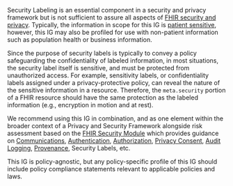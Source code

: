 Security Labeling is an essential component in a security and privacy framework but is not sufficient to assure all aspects of [FHIR security and privacy](http://hl7.org/fhir/secpriv-module.html). Typically, the information in scope for this IG is [patient sensitive](http://hl7.org/fhir/security.html#Patient), however, this IG may also be profiled for use with non-patient information such as population health or business information.

Since the purpose of security labels is typically to convey a policy safeguarding the confidentiality of labeled information, in most situations, the security label itself is sensitive, and must be protected from unauthorized access. For example, sensitivity labels, or confidentiality labels assigned under a privacy-protective policy, can reveal the nature of the sensitive  information in a resource. Therefore, the `meta.security` portion of a FHIR resource should have the same protection as the labeled information (e.g., encryption in motion and at rest).
 
We recommend using this IG in combination, and as one element within the broader context of a Privacy and Security Framework alongside risk assessment based on the [FHIR Security Module](http://hl7.org/fhir/secpriv-module.html) which provides guidance on [Communications](http://hl7.org/fhir/security.html#http), [Authentication](http://hl7.org/fhir/security.html#authentication), [Authorization](http://hl7.org/fhir/security.html#binding), [Privacy Consent](http://hl7.org/fhir/secpriv-module.html#privacy-consent), [Audit Logging](http://hl7.org/fhir/security.html#audit), [Provenance](https://www.hl7.org/fhir/provenance.html), 
Security Labels, etc.
 
This IG is policy-agnostic, but any policy-specific profile of this IG should include policy compliance statements relevant to applicable policies and laws.